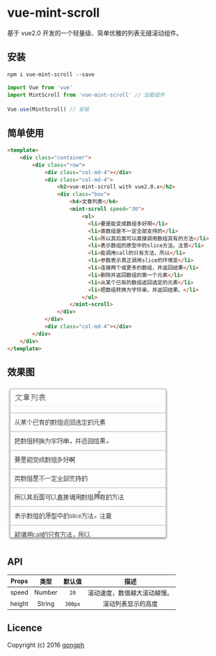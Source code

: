 # vue-mint-scroll
基于 vue2.0 开发的一个轻量级、简单优雅的列表无缝滚动组件。

## 安装
```
npm i vue-mint-scroll --save
```

```js
import Vue from 'vue'
import MintScroll from 'vue-mint-scroll' // 加载组件

Vue.use(MintScroll) // 安装
```

## 简单使用
```html
<template>
    <div class="container">
        <div class="row">
            <div class="col-md-4"></div>
            <div class="col-md-4">
                <h2>vue-mint-scroll with vue2.0.x</h2>
                <div class="box">
                    <h4>文章列表</h4>
                    <mint-scroll speed="30">
                        <ul>
                          <li>要是能变成数组多好啊</li>
                          <li>类数组是不一定全部支持的</li>
                          <li>所以其后面可以直接调用数组具有的方法</li>
                          <li>表示数组的原型中的slice方法。注意</li>
                          <li>能调用call的只有方法，所以</li>
                          <li>参数表示真正调用slice的环境变</li>
                          <li>连接两个或更多的数组，并返回结果</li>
                          <li>删除并返回数组的第一个元素</li>
                          <li>从某个已有的数组返回选定的元素</li>
                          <li>把数组转换为字符串，并返回结果。</li>
                        </ul>
                    </mint-scroll>
                </div>
            </div>
            <div class="col-md-4"></div>
        </div>
    </div>
</template>
```

## 效果图
![preview](/media/mint-scroll.gif)

## API
|Props|类型|默认值|描述|
|:---:|:---:|:---:|:---:|
|speed|Number| `20` |滚动速度，数值越大滚动越慢。|
|height|String| `300px`| 滚动列表显示的高度|

## Licence
Copyright (c) 2016 [gongph](https://github.com/gongph)
